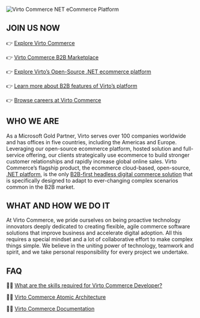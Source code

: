 
![Virto Commerce  NET eCommerce Platform](https://user-images.githubusercontent.com/7566324/171011661-e42f6b80-84f6-4447-9b6b-01b51347de95.png)

## JOIN US NOW
👉 [Explore Virto Commerce](https://virtocommerce.com/)

👉 [Virto Commerce B2B Marketplace](https://virtocommerce.com/solutions/marketplace)

👉 [Explore Virto’s Open-Source .NET ecommerce platform](https://virtocommerce.com/open-source-net-ecommerce-platform)

👉 [Learn more about B2B features of Virto’s platform](https://virtocommerce.com/b2b-ecommerce-platform)

👉 [Browse careers at Virto Commerce](https://virtocommerce.com/career)

## WHO WE ARE
As a Microsoft Gold Partner, Virto serves over 100 companies worldwide and has offices in five countries, including the Americas and Europe. Leveraging our open-source ecommerce platform, hosted solution and full-service offering, our clients strategically use ecommerce to build stronger customer relationships and rapidly increase global online sales. Virto Commerce’s flagship product, the ecommerce cloud-based, open-source, [.NET platform](https://virtocommerce.com/open-source-net-ecommerce-platform), is the only [B2B-first headless digital commerce solution](https://virtocommerce.com/b2b-headless-ecommerce-solution) that is specifically designed to adapt to ever-changing complex scenarios common in the B2B market. 

## WHAT AND HOW WE DO IT
At Virto Commerce, we pride ourselves on being proactive technology innovators deeply dedicated to creating flexible, agile commerce software solutions that improve business and accelerate digital adoption. All this requires a special mindset and a lot of collaborative effort to make complex things simple. We believe in the uniting power of technology, teamwork and spirit, and we take personal responsibility for every project we undertake.

## FAQ
👨‍💻 [What are the skills required for Virto Commerce Developer?](https://www.virtocommerce.org/t/what-are-the-skills-required-for-virto-commerce-developer/90)

👨‍💻 [Virto Commerce Atomic Architecture](https://www.virtocommerce.org/t/virto-commerce-atomic-architecture-in-action/408)

👨‍💻 [Virto Commerce Documentation](https://docs.virtocommerce.org/) 
